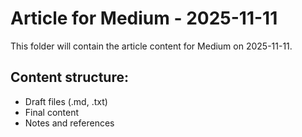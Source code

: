 # Article for Medium - 2025-11-11

This folder will contain the article content for Medium on 2025-11-11.

## Content structure:
- Draft files (.md, .txt)
- Final content
- Notes and references
